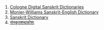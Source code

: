 1. [Cologne Digital Sanskrit Dictionaries](https://www.sanskrit-lexicon.uni-koeln.de/)
2. [Monier-Williams Sanskrit-English Dictionary](https://www.sanskrit-lexicon.uni-koeln.de/scans/csl-apidev/servepdf.php?dict=MW&page=1122)
2. [Sanskrit Dictionary](https://sanskritdictionary.com/)
2. [संस्‍कृतशब्‍दकोशः](https://dictionary.sanskritjagat.com/shabdkosh.php)
